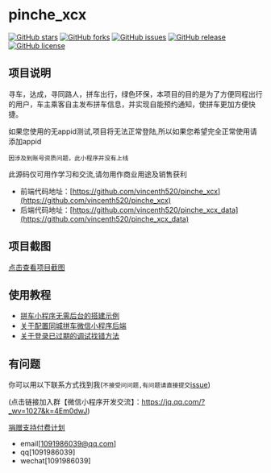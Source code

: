 # pinche_xcx

[![GitHub stars](https://img.shields.io/github/stars/vincenth520/pinche_xcx.svg)](https://github.com/vincenth520/pinche_xcx/stargazers)
[![GitHub forks](https://img.shields.io/github/forks/vincenth520/pinche_xcx.svg)](https://github.com/vincenth520/pinche_xcx/network)
[![GitHub issues](https://img.shields.io/github/issues/vincenth520/pinche_xcx.svg)](https://github.com/vincenth520/pinche_xcx/issues)
[![GitHub release](https://img.shields.io/github/release/vincenth520/pinche_xcx.svg)](https://github.com/vincenth520/pinche_xcx/releases)
[![GitHub license](https://img.shields.io/badge/license-APACHE2.0-blue.svg)](https://raw.githubusercontent.com/vincenth520/pinche_xcx/master/LICENSE)

## 项目说明

寻车，达成，寻同路人，拼车出行，绿色环保，本项目的目的是为了方便同程出行的用户，车主乘客自主发布拼车信息，并实现自能预约通知，使拼车更加方便快捷。

如果您使用的无appid测试,项目将无法正常登陆,所以如果您希望完全正常使用请添加appid

`因涉及到账号资质问题，此小程序并没有上线`

此源码仅可用作学习和交流,请勿用作商业用途及销售获利


- 前端代码地址：[https://github.com/vincenth520/pinche_xcx](https://github.com/vincenth520/pinche_xcx)
- 后端代码地址：[https://github.com/vincenth520/pinche_xcx_data](https://github.com/vincenth520/pinche_xcx_data)



## 项目截图

[点击查看项目截图](http://cloud.video.taobao.com/play/u/1798224346/p/1/e/6/t/1/50014580198.mp4)


## 使用教程

- [拼车小程序无需后台的搭建示例](https://github.com/vincenth520/pinche_xcx/wiki/%E6%8B%BC%E8%BD%A6%E5%B0%8F%E7%A8%8B%E5%BA%8F%E6%97%A0%E9%9C%80%E5%90%8E%E5%8F%B0%E7%9A%84%E6%90%AD%E5%BB%BA%E7%A4%BA%E4%BE%8B)
- [关于配置同城拼车微信小程序后端](https://github.com/vincenth520/pinche_xcx_data/wiki/%E5%85%B3%E4%BA%8E%E9%85%8D%E7%BD%AE%E5%90%8C%E5%9F%8E%E6%8B%BC%E8%BD%A6%E5%BE%AE%E4%BF%A1%E5%B0%8F%E7%A8%8B%E5%BA%8F%E5%90%8E%E7%AB%AF)
- [关于登录已过期的调试找错方法](https://github.com/vincenth520/pinche_xcx_data/wiki/%E5%85%B3%E4%BA%8E%E7%99%BB%E5%BD%95%E5%B7%B2%E8%BF%87%E6%9C%9F%E7%9A%84%E8%B0%83%E8%AF%95%E6%89%BE%E9%94%99%E6%96%B9%E6%B3%95)




## 有问题
你可以用以下联系方式找到我(`不接受问问题,有问题请直接提交`[issue](https://github.com/vincenth520/pinche_xcx/issues))

(点击链接加入群【微信小程序开发交流】：https://jq.qq.com/?_wv=1027&k=4Em0dwJ)


[捐赠支持付费计划](https://github.com/vincenth520/pinche_xcx/blob/master/donate.md)


- email[[1091986039@qq.com](mailto:1091986039@qq.com)]
- qq[1091986039]
- wechat[1091986039]


